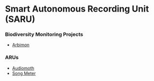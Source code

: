 # Smart Autonomous Recording Unit (SARU)

### Biodiversity Monitoring Projects
* [Arbimon](https://arbimon.rfcx.org)

### ARUs

* [Audiomoth](https://www.openacousticdevices.info/audiomoth)
* [Song Meter](https://www.wildlifeacoustics.com/products/song-meter-sm4)
